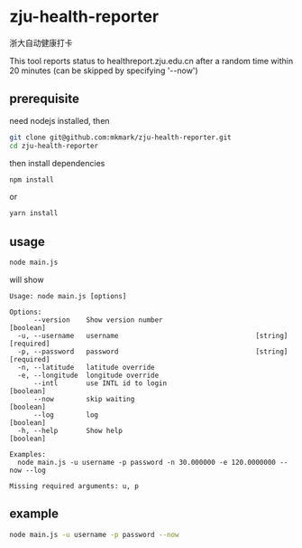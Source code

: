 # zju-health-reporter

浙大自动健康打卡

This tool reports status to healthreport.zju.edu.cn after a random time within 20 minutes (can be skipped by specifying '--now')

## prerequisite

need nodejs installed, then

```sh
git clone git@github.com:mkmark/zju-health-reporter.git
cd zju-health-reporter
```

then install dependencies

```sh
npm install
```

or

```sh
yarn install
```

## usage

```sh
node main.js
```

will show

```plain
Usage: node main.js [options]

Options:
      --version    Show version number                                 [boolean]
  -u, --username   username                                  [string] [required]
  -p, --password   password                                  [string] [required]
  -n, --latitude   latitude override
  -e, --longitude  longitude override
      --intl       use INTL id to login                                [boolean]
      --now        skip waiting                                        [boolean]
      --log        log                                                 [boolean]
  -h, --help       Show help                                           [boolean]

Examples:
  node main.js -u username -p password -n 30.000000 -e 120.0000000 --now --log

Missing required arguments: u, p
```

## example

```sh
node main.js -u username -p password --now
```
